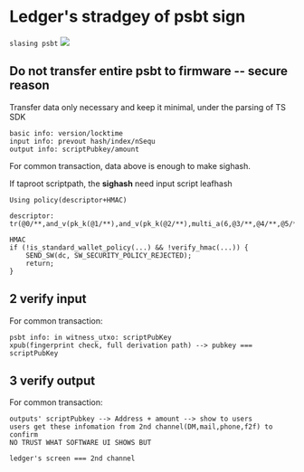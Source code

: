 # Ledger's stradgey of psbt sign

```slasing psbt```
![](./images/psbt.png)


## Do not transfer entire psbt to firmware -- secure reason

 Transfer data only necessary and keep it minimal, under the parsing of TS SDK
 ```
 basic info: version/locktime
 input info: prevout hash/index/nSequ
 output info: scriptPubkey/amount
 ```
For common transaction, data above is enough to make sighash.

If taproot scriptpath, the **sighash** need input script leafhash
```
Using policy(descriptor+HMAC)

descriptor:
tr(@0/**,and_v(pk_k(@1/**),and_v(pk_k(@2/**),multi_a(6,@3/**,@4/**,@5/**,@6/**,@7/**,@8/**,@9/**,@10/**,@11/**))))"

HMAC
if (!is_standard_wallet_policy(...) && !verify_hmac(...)) {
    SEND_SW(dc, SW_SECURITY_POLICY_REJECTED);
    return;
}

```

## 2 verify input
For common transaction:
```
psbt info: in witness_utxo: scriptPubKey
xpub(fingerprint check, full derivation path) --> pubkey === scriptPubKey
```
## 3 verify output 

For common transaction:
```
outputs' scriptPubkey --> Address + amount --> show to users
users get these infomation from 2nd channel(DM,mail,phone,f2f) to confirm
NO TRUST WHAT SOFTWARE UI SHOWS BUT

ledger's screen === 2nd channel

```




